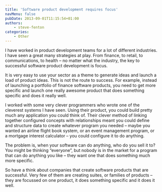 ```yaml
---
title: 'Software product development requires focus'
navMenu: false
pubDate: 2013-09-01T11:15:54+01:00
authors:
    - steve-fenton
categories:
    - Other
---
```


I have worked in product development teams for a lot of different industries. I have seen a great many strategies at play. From finance, to retail, to communications, to health – no matter what the industry, the key to successful software product development is focus.

It is very easy to use your sector as a theme to generate ideas and launch a load of product ideas. This is not the route to success. For example, instead of launching a portfolio of finance software products, you need to get more specific and launch one really awesome product that does something specific and does it really well.

I worked with some very clever programmers who wrote one of the cleverest systems I have seen. Using their product, you could build pretty much any application you could think of. Their clever method of linking together configured concepts with relationships meant you could define and structure data to create whatever program you needed – maybe you wanted an airline flight book system, or an event management program, or a mortgage interest calculator – you could configure it to do anything.

The problem is, when your software can do anything, who do you sell it to? You might be thinking “everyone”, but nobody is in the market for a program that can do anything you like – they want one that does something much more specific.

So have a think about companies that create software products that are successful. Very few of them are creating suites, or families of products – they are focussed on one product, it does something specific and it does it well.